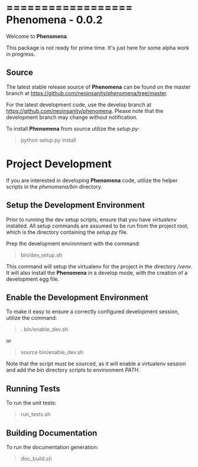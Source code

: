 ==================
Phenomena - 0.0.2
==================

Welcome to **Phenomena**.

This package is not ready for prime time. It's just here for some alpha work
in progress.
  
Source
-------

The latest stable release source of **Phenomena** can be found on the master 
branch at https://github.com/neoinsanity/phenomena/tree/master. 

For the latest development code, use the develop branch at 
https://github.com/neoinsanity/phenomena. Please note that the development 
branch may change without notification.

To install **Phenomena** from source utilize the *setup.py*:

  > python setup.py install

Project Development
====================

If you are interested in developing **Phenomena** code, 
utilize the helper scripts in the *phenomena/bin* directory.

Setup the Development Environment
----------------------------------

Prior to running the dev setup scripts, ensure that you have *virtualenv* 
installed. All setup commands are assumed to be run from the project root, 
which is the directory containing the *setup.py* file.

Prep the development environment with the command:

  > bin/dev_setup.sh

This command will setup the virtualenv for the project in the 
directory */venv*. It will also install the **Phenomena** in a develop mode, 
with the creation of a development egg file.

Enable the Development Environment
-----------------------------------

To make it easy to ensure a correctly configured development session, 
utilize the command:

  > . bin/enable_dev.sh
  
or

  > source bin/enable_dev.sh
  
Note that the script must be sourced, as it will enable a virtualenv session 
and add the *bin* directory scripts to environment *PATH*.

Running Tests
--------------

To run the unit tests:

  > run_tests.sh

Building Documentation
-----------------------

To run the documentation generation:

  > doc_build.sh

